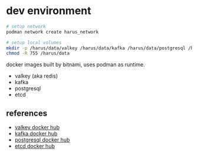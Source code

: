 # dev environment

```sh
# setup network
podman network create harus_network

# setup local volumes
mkdir -p /harus/data/valkey /harus/data/kafka /harus/data/postgresql /harus/data/etcd 
chmod -R 755 /harus/data
```

docker images built by bitnami, uses podman as runtime.

- valkey (aka redis)
- kafka
- postgresql
- etcd

## references

- [valkey docker hub](https://hub.docker.com/r/bitnami/valkey)
- [kafka docker hub](https://hub.docker.com/r/bitnami/kafka)
- [postgresql docker hub](https://hub.docker.com/r/bitnami/postgresql)
- [etcd docker hub](https://hub.docker.com/r/bitnami/etcd)
